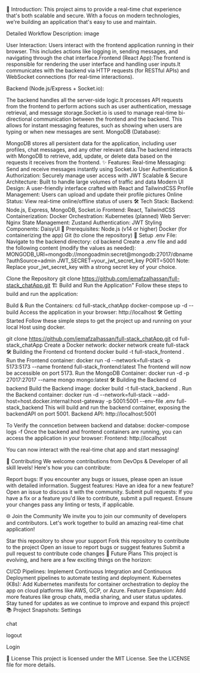 📝 Introduction:
This project aims to provide a real-time chat experience that's both scalable and secure. With a focus on modern technologies, we're building an application that's easy to use and maintain.

Detailed Workflow Description:
image

User Interaction:
Users interact with the frontend application running in their browser. This includes actions like logging in, sending messages, and navigating through the chat interface.Frontend (React App):The frontend is responsible for rendering the user interface and handling user inputs.It communicates with the backend via HTTP requests (for RESTful APIs) and WebSocket connections (for real-time interactions).

Backend (Node.js/Express + Socket.io):

The backend handles all the server-side logic.It processes API requests from the frontend to perform actions such as user authentication, message retrieval, and message storage.Socket.io is used to manage real-time bi-directional communication between the frontend and the backend. This allows for instant messaging features, such as showing when users are typing or when new messages are sent.
MongoDB (Database):

MongoDB stores all persistent data for the application, including user profiles, chat messages, and any other relevant data.The backend interacts with MongoDB to retrieve, add, update, or delete data based on the requests it receives from the frontend.
✨ Features:
Real-time Messaging: Send and receive messages instantly using Socket.io
User Authentication & Authorization: Securely manage user access with JWT
Scalable & Secure Architecture: Built to handle large volumes of traffic and data
Modern UI Design: A user-friendly interface crafted with React and TailwindCSS
Profile Management: Users can upload and update their profile pictures
Online Status: View real-time online/offline status of users
🛠️ Tech Stack:
Backend: Node.js, Express, MongoDB, Socket.io
Frontend: React, TailwindCSS
Containerization: Docker
Orchestration: Kubernetes (planned)
Web Server: Nginx
State Management: Zustand
Authentication: JWT
Styling Components: DaisyUI
🔧 Prerequisites:
Node.js (v14 or higher)
Docker (for containerizing the app)
Git (to clone the repository)
📝 Setup .env File:
Navigate to the backend directory:
cd backend
Create a .env file and add the following content (modify the values as needed):
MONGODB_URI=mongodb://mongoadmin:secret@mongodb:27017/dbname?authSource=admin
JWT_SECRET=your_jwt_secret_key
PORT=5001
Note: Replace your_jwt_secret_key with a strong secret key of your choice.

Clone the Repository
git clone https://github.com/iemafzalhassan/full-stack_chatApp.git
🏗️ Build and Run the Application"
Follow these steps to build and run the application:

Build & Run the Containers:
cd full-stack_chatApp
docker-compose up -d --build
Access the application in your browser:
http://localhost
🛠️ Getting Started
Follow these simple steps to get the project up and running on your local Host using docker.

git clone https://github.com/iemafzalhassan/full-stack_chatApp.git
cd full-stack_chatApp
Create a Docker network:
docker network create full-stack
🛠️ Building the Frontend
cd frontend
docker build -t full-stack_frontend .
Run the Frontend container:
docker run -d --network=full-stack  -p 5173:5173 --name frontend full-stack_frontend:latest
The frontend will now be accessible on port 5173.
Run the MongoDB Container:
docker run -d -p 27017:27017 --name mongo mongo:latest
🛠️ Building the Backend
cd backend
Build the Backend image:
docker build -t full-stack_backend .
Run the Backend container:
docker run -d --network=full-stack --add-host=host.docker.internal:host-gateway -p 5001:5001 --env-file .env full-stack_backend
This will build and run the backend container, exposing the backendAPI on port 5001.
Backend API: http://localhost:5001

To Verify the conncetion between backend and databse:
docker-compose logs -f
Once the backend and frontend containers are running, you can access the application in your browser:
Frontend: http://localhost

You can now interact with the real-time chat app and start messaging!

🤝 Contributing
We welcome contributions from DevOps & Developer of all skill levels! Here's how you can contribute:

Report bugs: If you encounter any bugs or issues, please open an issue with detailed information. Suggest features: Have an idea for a new feature? Open an issue to discuss it with the community. Submit pull requests: If you have a fix or a feature you'd like to contribute, submit a pull request. Ensure your changes pass any linting or tests, if applicable.

🌐 Join the Community
We invite you to join our community of developers and contributors. Let's work together to build an amazing real-time chat application!

Star this repository to show your support
Fork this repository to contribute to the project
Open an issue to report bugs or suggest features
Submit a pull request to contribute code changes
🔮 Future Plans
This project is evolving, and here are a few exciting things on the horizon:

 CI/CD Pipelines: Implement Continuous Integration and Continuous Deployment pipelines to automate testing and deployment.
 Kubernetes (K8s): Add Kubernetes manifests for container orchestration to deploy the app on cloud platforms like AWS, GCP, or Azure.
 Feature Expansion: Add more features like group chats, media sharing, and user status updates.
Stay tuned for updates as we continue to improve and expand this project!
📚 Project Snapshots:
Settings

chat

logout

Login

📜 License
This project is licensed under the MIT License. See the LICENSE file for more details.
